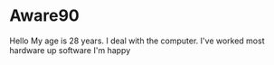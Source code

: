 # Aware90
Hello
My age is 28 years. I deal with the computer. I've worked most hardware up software
I'm happy
